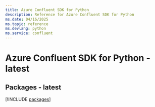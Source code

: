 ```yaml
---
title: Azure Confluent SDK for Python
description: Reference for Azure Confluent SDK for Python
ms.date: 04/16/2025
ms.topic: reference
ms.devlang: python
ms.service: confluent
---
```

# Azure Confluent SDK for Python - latest
## Packages - latest
[!INCLUDE [packages](confluent-index.md)]